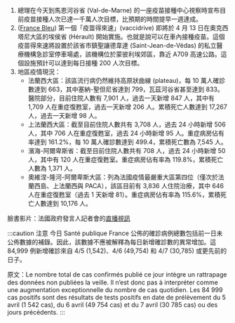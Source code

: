 1. 總理在今天到馬恩河谷省 (Val-de-Marne) 的一座疫苗接種中心視察時宣布目前疫苗接種人次已達一千萬人次目標，比預期的時間提早一週達成。
1. ([France Bleu](https://bit.ly/3s3eXm3)) 第一個「疫苗得來速」(vaccidrive) 即將於 4 月 13 日在奧克西塔尼大區的埃侯省 (Hérault) 開始實施。也就是說可以在車內接種疫苗。這個疫苗得來速將設置於該省市鎮聖讓德韋達  (Saint-Jean-de-Védas) 的私立醫療機構急診室停車場處，該機構位於蒙彼利埃郊區，靠近 A709 高速公路。這個設施預計可以達到每日接種 200 人次目標。
1. 地區疫情現況：
   - 法蘭西大區：該區流行病仍然維持高原狀曲線 (plateau)，每 10 萬人確診數達到 663，其中塞納-聖但尼省達到 799，瓦茲河谷省甚至達到 833。醫院部分，目前住院人數有 7,901 人，過去一天新增 847 人，其中有 1,709 人在重症復甦室，過去一天新增 206 人。累積死亡人數達到 17,267 人，過去一天新增 98 人。
   - 上法蘭西大區：截至目前住院人數共有 3,708 人，過去 24 小時新增 506 人，其中 706 人在重症復甦室，過去 24 小時新增 95 人。重症病房佔有率達到 161.2%，每 10 萬人確診數達到 499.4，累積死亡數為 7,545 人。
   - 濱海-阿爾卑斯省：截至目前住院人數共有 708 人，過去 24 小時新增 50 人，其中有 120 人在重症復甦室。重症病房佔有率為 119.8%，累積死亡人數為 1,371 人。
   - 奧維涅-隆河-阿爾卑斯大區：列為法國疫情最嚴重大區第四位（僅次於法蘭西島、上法蘭西與 PACA），該區目前有 3,836 人住院治療，其中 646 人在重症復甦室（過去 1 天新增 81）。重症病房佔有率為 115.6%，累積死亡人數達到 10,176 人。

臉書影片：法國政府發言人記者會的[直播視訊](https://www.facebook.com/groups/279746385504501/permalink/2431817473630704/)

:::caution 注意
今日 Santé publique France 公佈的確診病例總數包括前一日未公佈數據的補錄。因此，該數據不應被解釋為每日新增確診數的異常增加。這 84,999 例新增確診來自 4/5 (1,542)、4/6 (49,754) 和 4/7 (30,785) 或更先前的日子。

原文：Le nombre total de cas confirmés publié ce jour intègre un rattrapage des données non publiées la veille. Il n’est donc pas à interpréter comme une augmentation exceptionnelle du nombre de cas quotidien. Les 84 999 cas positifs sont des résultats de tests positifs en date de prélèvement du 5 avril (1 542 cas), du 6 avril (49 754 cas) et du 7 avril (30 785 cas) ou des jours précédents.
:::